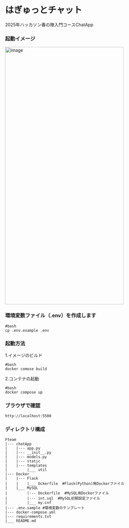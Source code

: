 # はぎゅっとチャット
2025年ハッカソン春の陣入門コースChatApp

### 起動イメージ
<img width="386" height="837" alt="image" src="https://github.com/user-attachments/assets/a5fccb67-b9ff-4023-a9a2-3bece3d83d5e" />

### 環境変数ファイル（.env）を作成します
```
#bash
cp .env.example .env
```

### 起動方法
1.イメージのビルド
```
#bash
docker comose build
```
2.コンテナの起動
```
#bash
docker compose up
```

### ブラウザで確認
```
http://localhost:5500
```

### ディレクトリ構成
```
Fteam
|--- chatApp
|    |--- app.py
|    |--- __init__.py
|    |--- models.py
|    |--- static
|    |--- templates
|         |___ util
|--- Docker  
|    |--- Flask
|    |    |___ Dckerfile  #Flask(Python)用Dockerファイル
|    |___ MySQL
|         |--- Dockerfile  #MySQL用Dockerファイル
|         |--- int.sql  #MySQL初期設定ファイル
|         |___ my.cnf
|--- .env.sample #環境変数のテンプレート  
|--- docker-compose.yml  
|--- requirements.txt  
|___ README.md
```


